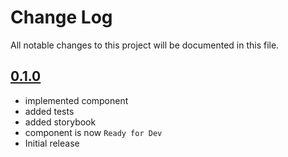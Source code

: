 # Change Log

All notable changes to this project will be documented in this file.

## [0.1.0](https://github.com/code-dot-org/code-dot-org/pull/59242)

* implemented component
* added tests
* added storybook
* component is now ```Ready for Dev```
* Initial release